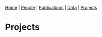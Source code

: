 [Home](index.html) | [People](people.html) | [Publications](publications.html) | [Data](data.html) | [Projects](projects.html)

# Projects
